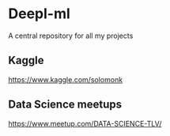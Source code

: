 # Deepl-ml

A central repository for all my projects

## Kaggle
https://www.kaggle.com/solomonk

## Data Science meetups
https://www.meetup.com/DATA-SCIENCE-TLV/

